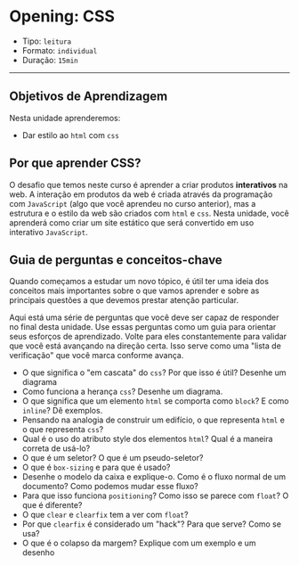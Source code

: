 # Opening: CSS

- Tipo: `leitura`
- Formato: `individual`
- Duração: `15min`

***

## Objetivos de Aprendizagem

Nesta unidade aprenderemos:

- Dar estilo ao `html` com `css`

## Por que aprender CSS?

O desafio que temos neste curso é aprender a criar produtos **interativos** na web. A interação em produtos da web é criada através da programação com `JavaScript` (algo que você aprendeu no curso anterior), mas a estrutura e o estilo da web são criados com `html` e `css`. Nesta unidade, você aprenderá como criar um site estático que será convertido em uso interativo `JavaScript`.

## Guia de perguntas e conceitos-chave

Quando começamos a estudar um novo tópico, é útil ter uma ideia dos conceitos mais importantes sobre o que vamos aprender e sobre as principais questões a que devemos prestar atenção particular.

Aqui está uma série de perguntas que você deve ser capaz de responder no final desta unidade. Use essas perguntas como um guia para orientar seus esforços de aprendizado. Volte para eles constantemente para validar que você está avançando na direção certa. Isso serve como uma "lista de verificação" que você marca conforme avança.

- O que significa o "em cascata" do `css`? Por que isso é útil? Desenhe um diagrama
- Como funciona a herança `css`? Desenhe um diagrama.
- O que significa que um elemento `html` se comporta como `block`? E como `inline`? Dê exemplos.
- Pensando na analogia de construir um edifício, o que representa `html` e o que representa `css`?
- Qual é o uso do atributo style dos elementos `html`? Qual é a maneira correta de usá-lo?
- O que é um seletor? O que é um pseudo-seletor?
- O que é `box-sizing` e para que é usado?
- Desenhe o modelo da caixa e explique-o.
Como é o fluxo normal de um documento? Como podemos mudar esse fluxo?
- Para que isso funciona `positioning`? Como isso se parece com `float`? O que é diferente?
- O que `clear` e `clearfix` tem a ver com `float`?
- Por que `clearfix` é considerado um "hack"? Para que serve? Como se usa?
- O que é o colapso da margem? Explique com um exemplo e um desenho

